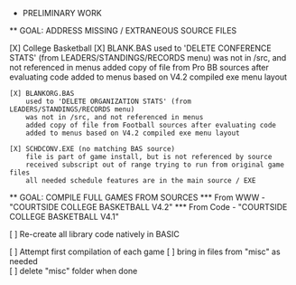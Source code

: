 
* PRELIMINARY WORK

** GOAL: ADDRESS MISSING / EXTRANEOUS SOURCE FILES

[X] College Basketball
	[X] BLANK.BAS
		used to 'DELETE CONFERENCE STATS' (from LEADERS/STANDINGS/RECORDS menu)
		was not in /src, and not referenced in menus
		added copy of file from Pro BB sources after evaluating code
		added to menus based on V4.2 compiled exe menu layout

	[X] BLANKORG.BAS
		used to 'DELETE ORGANIZATION STATS' (from LEADERS/STANDINGS/RECORDS menu)
		was not in /src, and not referenced in menus
		added copy of file from Football sources after evaluating code
		added to menus based on V4.2 compiled exe menu layout

	[X] SCHDCONV.EXE (no matching BAS source)
		file is part of game install, but is not referenced by source
		received subscript out of range trying to run from original game files
		all needed schedule features are in the main source / EXE


** GOAL: COMPILE FULL GAMES FROM SOURCES
*** From WWW - "COURTSIDE COLLEGE BASKETBALL V4.2"
*** From Code - "COURTSIDE COLLEGE BASKETBALL V4.1"

[ ] Re-create all library code natively in BASIC

[ ] Attempt first compilation of each game
	[ ] bring in files from "misc" as needed	
	[ ] delete "misc" folder when done 
